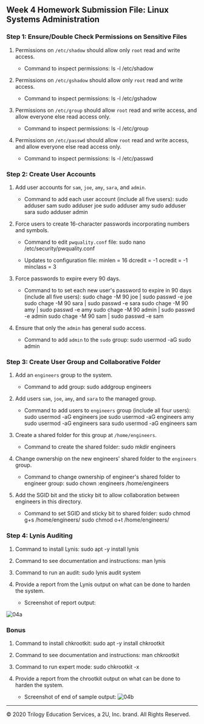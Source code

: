 ## Week 4 Homework Submission File: Linux Systems Administration

### Step 1: Ensure/Double Check Permissions on Sensitive Files

1. Permissions on `/etc/shadow` should allow only `root` read and write access.

    - Command to inspect permissions: 
ls -l /etc/shadow

2. Permissions on `/etc/gshadow` should allow only `root` read and write access.

    - Command to inspect permissions: 
ls -l /etc/gshadow

3. Permissions on `/etc/group` should allow `root` read and write access, and allow everyone else read access only.

    - Command to inspect permissions: 
ls -l /etc/group

4. Permissions on `/etc/passwd` should allow `root` read and write access, and allow everyone else read access only.

    - Command to inspect permissions: 
ls -l /etc/passwd

### Step 2: Create User Accounts

1. Add user accounts for `sam`, `joe`, `amy`, `sara`, and `admin`.

    - Command to add each user account (include all five users):
    sudo adduser sam
    sudo adduser joe
    sudo adduser amy
    sudo adduser sara
    sudo adduser admin








2. Force users to create 16-character passwords incorporating numbers and symbols.

    - Command to edit `pwquality.conf` file:
 sudo nano /etc/security/pwquality.conf



    - Updates to configuration file:
minlen = 16
dcredit = -1
ocredit = -1
minclass = 3

3. Force passwords to expire every 90 days.

    - Command to to set each new user's password to expire in 90 days (include all five users): 
sudo chage -M 90 joe | sudo passwd -e joe
sudo chage -M 90 sara | sudo passwd -e sara
sudo chage -M 90 amy | sudo passwd -e amy
sudo chage -M 90 admin | sudo passwd -e admin
sudo chage -M 90 sam | sudo passwd -e sam



4. Ensure that only the `admin` has general sudo access.

    - Command to add `admin` to the `sudo` group: 
sudo usermod -aG sudo admin

### Step 3: Create User Group and Collaborative Folder

1. Add an `engineers` group to the system.

    - Command to add group: 
sudo addgroup engineers

2. Add users `sam`, `joe`, `amy`, and `sara` to the managed group.

    - Command to add users to `engineers` group (include all four users):
sudo usermod -aG engineers joe
sudo usermod -aG engineers amy
sudo usermod -aG engineers sara
sudo usermod -aG engineers sam

3. Create a shared folder for this group at `/home/engineers`.

    - Command to create the shared folder: 
sudo mkdir engineers

4. Change ownership on the new engineers' shared folder to the `engineers` group.

    - Command to change ownership of engineer's shared folder to engineer group: 
sudo chown :engineers /home/engineers

5. Add the SGID bit and the sticky bit to allow collaboration between engineers in this directory. 

    - Command to set SGID and sticky bit to shared folder: 
sudo chmod g+s /home/engineers/ 
sudo chmod o+t /home/engineers/

### Step 4: Lynis Auditing

1. Command to install Lynis: sudo apt -y install lynis

2. Command to see documentation and instructions: man lynis

3. Command to run an audit: sudo lynis audit system

4. Provide a report from the Lynis output on what can be done to harden the system.
    - Screenshot of report output: 

![04a](https://github.com/wandererjon/Bootcamp-Submissions/assets/69092248/d9a7eab4-5247-4780-bd51-3d56b5dc4f01)


### Bonus
1. Command to install chkrootkit: sudo apt -y install chkrootkit

2. Command to see documentation and instructions: man chkrootkit

3. Command to run expert mode: sudo chkrootkit -x

4. Provide a report from the chrootkit output on what can be done to harden the system.



   - Screenshot of end of sample output:
![04b](https://github.com/wandererjon/Bootcamp-Submissions/assets/69092248/0ad2deab-9b92-4223-bb64-468b8bcb6254)

---
© 2020 Trilogy Education Services, a 2U, Inc. brand. All Rights Reserved.
